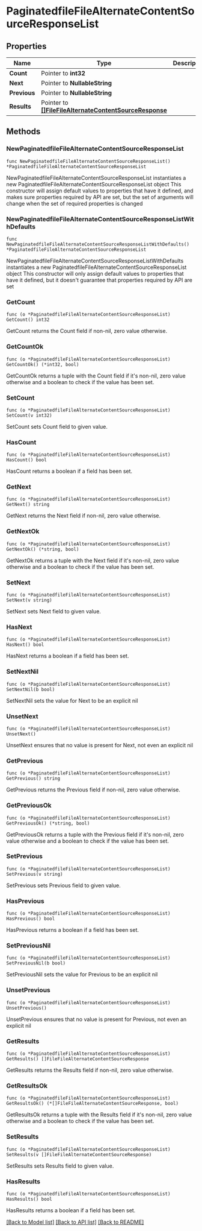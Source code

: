 # PaginatedfileFileAlternateContentSourceResponseList

## Properties

Name | Type | Description | Notes
------------ | ------------- | ------------- | -------------
**Count** | Pointer to **int32** |  | [optional] 
**Next** | Pointer to **NullableString** |  | [optional] 
**Previous** | Pointer to **NullableString** |  | [optional] 
**Results** | Pointer to [**[]FileFileAlternateContentSourceResponse**](FileFileAlternateContentSourceResponse.md) |  | [optional] 

## Methods

### NewPaginatedfileFileAlternateContentSourceResponseList

`func NewPaginatedfileFileAlternateContentSourceResponseList() *PaginatedfileFileAlternateContentSourceResponseList`

NewPaginatedfileFileAlternateContentSourceResponseList instantiates a new PaginatedfileFileAlternateContentSourceResponseList object
This constructor will assign default values to properties that have it defined,
and makes sure properties required by API are set, but the set of arguments
will change when the set of required properties is changed

### NewPaginatedfileFileAlternateContentSourceResponseListWithDefaults

`func NewPaginatedfileFileAlternateContentSourceResponseListWithDefaults() *PaginatedfileFileAlternateContentSourceResponseList`

NewPaginatedfileFileAlternateContentSourceResponseListWithDefaults instantiates a new PaginatedfileFileAlternateContentSourceResponseList object
This constructor will only assign default values to properties that have it defined,
but it doesn't guarantee that properties required by API are set

### GetCount

`func (o *PaginatedfileFileAlternateContentSourceResponseList) GetCount() int32`

GetCount returns the Count field if non-nil, zero value otherwise.

### GetCountOk

`func (o *PaginatedfileFileAlternateContentSourceResponseList) GetCountOk() (*int32, bool)`

GetCountOk returns a tuple with the Count field if it's non-nil, zero value otherwise
and a boolean to check if the value has been set.

### SetCount

`func (o *PaginatedfileFileAlternateContentSourceResponseList) SetCount(v int32)`

SetCount sets Count field to given value.

### HasCount

`func (o *PaginatedfileFileAlternateContentSourceResponseList) HasCount() bool`

HasCount returns a boolean if a field has been set.

### GetNext

`func (o *PaginatedfileFileAlternateContentSourceResponseList) GetNext() string`

GetNext returns the Next field if non-nil, zero value otherwise.

### GetNextOk

`func (o *PaginatedfileFileAlternateContentSourceResponseList) GetNextOk() (*string, bool)`

GetNextOk returns a tuple with the Next field if it's non-nil, zero value otherwise
and a boolean to check if the value has been set.

### SetNext

`func (o *PaginatedfileFileAlternateContentSourceResponseList) SetNext(v string)`

SetNext sets Next field to given value.

### HasNext

`func (o *PaginatedfileFileAlternateContentSourceResponseList) HasNext() bool`

HasNext returns a boolean if a field has been set.

### SetNextNil

`func (o *PaginatedfileFileAlternateContentSourceResponseList) SetNextNil(b bool)`

 SetNextNil sets the value for Next to be an explicit nil

### UnsetNext
`func (o *PaginatedfileFileAlternateContentSourceResponseList) UnsetNext()`

UnsetNext ensures that no value is present for Next, not even an explicit nil
### GetPrevious

`func (o *PaginatedfileFileAlternateContentSourceResponseList) GetPrevious() string`

GetPrevious returns the Previous field if non-nil, zero value otherwise.

### GetPreviousOk

`func (o *PaginatedfileFileAlternateContentSourceResponseList) GetPreviousOk() (*string, bool)`

GetPreviousOk returns a tuple with the Previous field if it's non-nil, zero value otherwise
and a boolean to check if the value has been set.

### SetPrevious

`func (o *PaginatedfileFileAlternateContentSourceResponseList) SetPrevious(v string)`

SetPrevious sets Previous field to given value.

### HasPrevious

`func (o *PaginatedfileFileAlternateContentSourceResponseList) HasPrevious() bool`

HasPrevious returns a boolean if a field has been set.

### SetPreviousNil

`func (o *PaginatedfileFileAlternateContentSourceResponseList) SetPreviousNil(b bool)`

 SetPreviousNil sets the value for Previous to be an explicit nil

### UnsetPrevious
`func (o *PaginatedfileFileAlternateContentSourceResponseList) UnsetPrevious()`

UnsetPrevious ensures that no value is present for Previous, not even an explicit nil
### GetResults

`func (o *PaginatedfileFileAlternateContentSourceResponseList) GetResults() []FileFileAlternateContentSourceResponse`

GetResults returns the Results field if non-nil, zero value otherwise.

### GetResultsOk

`func (o *PaginatedfileFileAlternateContentSourceResponseList) GetResultsOk() (*[]FileFileAlternateContentSourceResponse, bool)`

GetResultsOk returns a tuple with the Results field if it's non-nil, zero value otherwise
and a boolean to check if the value has been set.

### SetResults

`func (o *PaginatedfileFileAlternateContentSourceResponseList) SetResults(v []FileFileAlternateContentSourceResponse)`

SetResults sets Results field to given value.

### HasResults

`func (o *PaginatedfileFileAlternateContentSourceResponseList) HasResults() bool`

HasResults returns a boolean if a field has been set.


[[Back to Model list]](../README.md#documentation-for-models) [[Back to API list]](../README.md#documentation-for-api-endpoints) [[Back to README]](../README.md)


